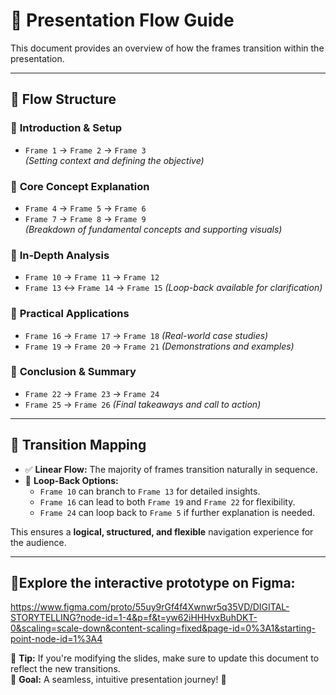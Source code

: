 # 🔄 Presentation Flow Guide

This document provides an overview of how the frames transition within the presentation.

---

## 📌 **Flow Structure**

### 🔹 **Introduction & Setup**
- `Frame 1` → `Frame 2` → `Frame 3`  
  *(Setting context and defining the objective)*  

### 🔹 **Core Concept Explanation**
- `Frame 4` → `Frame 5` → `Frame 6`  
- `Frame 7` → `Frame 8` → `Frame 9`  
  *(Breakdown of fundamental concepts and supporting visuals)*  

### 🔹 **In-Depth Analysis**
- `Frame 10` → `Frame 11` → `Frame 12`  
- `Frame 13` ↔ `Frame 14` → `Frame 15` *(Loop-back available for clarification)*  

### 🔹 **Practical Applications**
- `Frame 16` → `Frame 17` → `Frame 18` *(Real-world case studies)*  
- `Frame 19` → `Frame 20` → `Frame 21` *(Demonstrations and examples)*  

### 🔹 **Conclusion & Summary**
- `Frame 22` → `Frame 23` → `Frame 24`  
- `Frame 25` → `Frame 26` *(Final takeaways and call to action)*  

---

## 🔀 **Transition Mapping**

- ✅ **Linear Flow:** The majority of frames transition naturally in sequence.  
- 🔁 **Loop-Back Options:**  
  - `Frame 10` can branch to `Frame 13` for detailed insights.  
  - `Frame 16` can lead to both `Frame 19` and `Frame 22` for flexibility.  
  - `Frame 24` can loop back to `Frame 5` if further explanation is needed.  

This ensures a **logical, structured, and flexible** navigation experience for the audience.  

---
## 🔗Explore the interactive prototype on Figma:
https://www.figma.com/proto/55uy9rGf4f4Xwnwr5q35VD/DIGITAL-STORYTELLING?node-id=1-4&p=f&t=yw62iHHHvxBuhDKT-0&scaling=scale-down&content-scaling=fixed&page-id=0%3A1&starting-point-node-id=1%3A4

📝 **Tip:** If you're modifying the slides, make sure to update this document to reflect the new transitions.  
🎯 **Goal:** A seamless, intuitive presentation journey! 🚀
